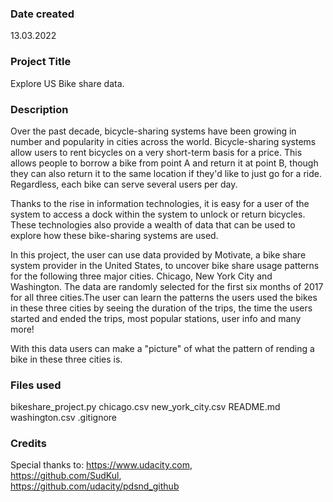 ### Date created
13.03.2022

### Project Title
Explore US Bike share data.

### Description
Over the past decade, bicycle-sharing systems have been growing in number and
popularity in cities across the world. Bicycle-sharing systems allow users to
rent bicycles on a very short-term basis for a price. This allows people to
borrow a bike from point A and return it at point B, though they can also return
it to the same location if they'd like to just go for a ride. Regardless, each
bike can serve several users per day.

Thanks to the rise in information technologies, it is easy for a user of the
system to access a dock within the system to unlock or return bicycles. These
technologies also provide a wealth of data that can be used to explore how these
bike-sharing systems are used.

In this project, the user can use data provided by Motivate, a bike share system
provider in the United States, to uncover bike share usage patterns for the
following three major cities. Chicago, New York City and Washington. The data are
randomly selected for the first six months of 2017 for all three cities.The user
can learn the patterns the users used the bikes in these three cities by seeing
the duration of the trips, the time the users started and ended the trips, most
popular stations, user info and many more!

With this data users can make a "picture" of what the pattern of rending a bike
in these three cities is.

### Files used
bikeshare_project.py
chicago.csv
new_york_city.csv
README.md
washington.csv
.gitignore

### Credits
Special thanks to:
https://www.udacity.com,  
https://github.com/SudKul,  
https://github.com/udacity/pdsnd_github

